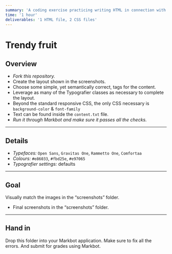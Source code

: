 ```yaml
---
summary: 'A coding exercise practicing writing HTML in connection with using Typograifer classes.'
time: '1 hour'
deliverables: '1 HTML file, 2 CSS files'
---
```


# Trendy fruit

## Overview

- *Fork this repository.*
- Create the layout shown in the screenshots.
- Choose some simple, yet semantically correct, tags for the content.
- Leverage as many of the Typografier classes as necessary to complete the layout.
- Beyond the standard responsive CSS, the only CSS necessary is `background-color` & `font-family`
- Text can be found inside the `content.txt` file.
- *Run it through Markbot and make sure it passes all the checks.*

---

## Details

- *Typefaces:* `Open Sans`, `Gravitas One`, `Rammetto One`, `Comfortaa`
- *Colours:* `#e86033`, `#fbd25e`, `#e97065`
- *Typografier settings:* defaults

---

## Goal

Visually match the images in the “screenshots” folder.

- Final screenshots in the “screenshots” folder.

---

## Hand in

Drop this folder into your Markbot application. Make sure to fix all the errors. And submit for grades using Markbot.
